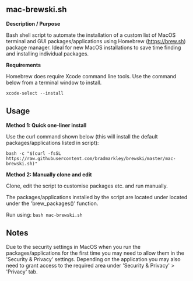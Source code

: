## mac-brewski.sh

**Description / Purpose**

Bash shell script to automate the installation of a custom list of MacOS terminal and GUI packages/applications using Homebrew (https://brew.sh) package manager. Ideal for new MacOS installations to save time finding and installing individual packages.

**Requirements**

Homebrew does require Xcode command line tools. Use the command below from a terminal window to install.

`xcode-select --install`

## Usage

**Method 1: Quick one-liner install**

Use the curl command shown below (this will install the default packages/applications listed in script):

`bash -c "$(curl -fsSL https://raw.githubusercontent.com/bradmarkley/brewski/master/mac-brewski.sh)"`

**Method 2: Manually clone and edit**

Clone, edit the script to customise packages etc. and run manually.

The packages/applications installed by the script are located under located under the 'brew_packages()' function.

Run using: `bash mac-brewski.sh`

## Notes

Due to the security settings in MacOS when you run the packages/applications for the first time you may need to allow them in the 'Security & Privacy' settings. Depending on the application you may also need to grant access to the required area under 'Security & Privacy' > 'Privacy' tab.
